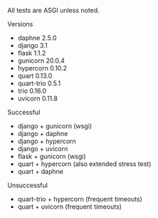 All tests are ASGI unless noted.

Versions

 * daphne 2.5.0
 * django 3.1
 * flask 1.1.2
 * gunicorn 20.0.4
 * hypercorn 0.10.2
 * quart 0.13.0
 * quart-trio 0.5.1
 * trio 0.16.0
 * uvicorn 0.11.8

Successful 

 * django + gunicorn (wsgi)
 * django + daphne
 * django + hypercorn
 * django + uvicorn
 * flask + gunicorn (wsgi)
 * quart + hypercorn (also extended stress test)
 * quart + daphne

Unsuccessful

 * quart-trio + hypercorn (frequent timeouts)
 * quart + uvicorn (frequent timeouts)


